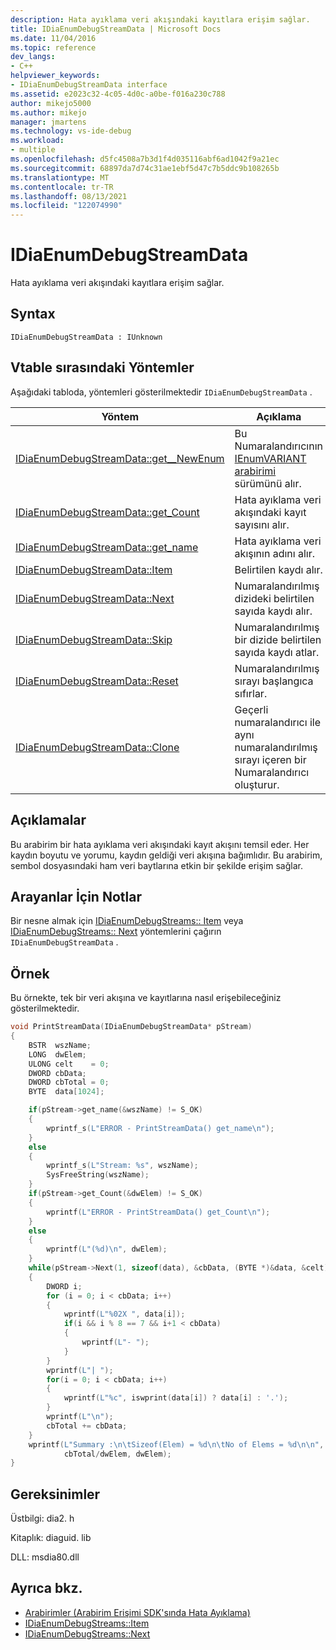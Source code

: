 ```yaml
---
description: Hata ayıklama veri akışındaki kayıtlara erişim sağlar.
title: IDiaEnumDebugStreamData | Microsoft Docs
ms.date: 11/04/2016
ms.topic: reference
dev_langs:
- C++
helpviewer_keywords:
- IDiaEnumDebugStreamData interface
ms.assetid: e2023c32-4c05-4d0c-a0be-f016a230c788
author: mikejo5000
ms.author: mikejo
manager: jmartens
ms.technology: vs-ide-debug
ms.workload:
- multiple
ms.openlocfilehash: d5fc4508a7b3d1f4d035116abf6ad1042f9a21ec
ms.sourcegitcommit: 68897da7d74c31ae1ebf5d47c7b5ddc9b108265b
ms.translationtype: MT
ms.contentlocale: tr-TR
ms.lasthandoff: 08/13/2021
ms.locfileid: "122074990"
---
```

# <a name="idiaenumdebugstreamdata"></a>IDiaEnumDebugStreamData
Hata ayıklama veri akışındaki kayıtlara erişim sağlar.

## <a name="syntax"></a>Syntax

```
IDiaEnumDebugStreamData : IUnknown
```

## <a name="methods-in-vtable-order"></a>Vtable sırasındaki Yöntemler
Aşağıdaki tabloda, yöntemleri gösterilmektedir `IDiaEnumDebugStreamData` .

|Yöntem|Açıklama|
|------------|-----------------|
|[IDiaEnumDebugStreamData::get__NewEnum](../../debugger/debug-interface-access/idiaenumdebugstreamdata-get-newenum.md)|Bu Numaralandırıcının [IEnumVARIANT arabirimi](/previous-versions/windows/desktop/api/oaidl/nn-oaidl-ienumvariant) sürümünü alır.|
|[IDiaEnumDebugStreamData::get_Count](../../debugger/debug-interface-access/idiaenumdebugstreamdata-get-count.md)|Hata ayıklama veri akışındaki kayıt sayısını alır.|
|[IDiaEnumDebugStreamData::get_name](../../debugger/debug-interface-access/idiaenumdebugstreamdata-get-name.md)|Hata ayıklama veri akışının adını alır.|
|[IDiaEnumDebugStreamData::Item](../../debugger/debug-interface-access/idiaenumdebugstreamdata-item.md)|Belirtilen kaydı alır.|
|[IDiaEnumDebugStreamData::Next](../../debugger/debug-interface-access/idiaenumdebugstreamdata-next.md)|Numaralandırılmış dizideki belirtilen sayıda kaydı alır.|
|[IDiaEnumDebugStreamData::Skip](../../debugger/debug-interface-access/idiaenumdebugstreamdata-skip.md)|Numaralandırılmış bir dizide belirtilen sayıda kaydı atlar.|
|[IDiaEnumDebugStreamData::Reset](../../debugger/debug-interface-access/idiaenumdebugstreamdata-reset.md)|Numaralandırılmış sırayı başlangıca sıfırlar.|
|[IDiaEnumDebugStreamData::Clone](../../debugger/debug-interface-access/idiaenumdebugstreamdata-clone.md)|Geçerli numaralandırıcı ile aynı numaralandırılmış sırayı içeren bir Numaralandırıcı oluşturur.|

## <a name="remarks"></a>Açıklamalar
Bu arabirim bir hata ayıklama veri akışındaki kayıt akışını temsil eder. Her kaydın boyutu ve yorumu, kaydın geldiği veri akışına bağımlıdır. Bu arabirim, sembol dosyasındaki ham veri baytlarına etkin bir şekilde erişim sağlar.

## <a name="notes-for-callers"></a>Arayanlar İçin Notlar
Bir nesne almak için [IDiaEnumDebugStreams:: Item](../../debugger/debug-interface-access/idiaenumdebugstreams-item.md) veya [IDiaEnumDebugStreams:: Next](../../debugger/debug-interface-access/idiaenumdebugstreams-next.md) yöntemlerini çağırın `IDiaEnumDebugStreamData` .

## <a name="example"></a>Örnek
 Bu örnekte, tek bir veri akışına ve kayıtlarına nasıl erişebileceğiniz gösterilmektedir.

```C++
void PrintStreamData(IDiaEnumDebugStreamData* pStream)
{
    BSTR  wszName;
    LONG  dwElem;
    ULONG celt    = 0;
    DWORD cbData;
    DWORD cbTotal = 0;
    BYTE  data[1024];

    if(pStream->get_name(&wszName) != S_OK)
    {
        wprintf_s(L"ERROR - PrintStreamData() get_name\n");
    }
    else
    {
        wprintf_s(L"Stream: %s", wszName);
        SysFreeString(wszName);
    }
    if(pStream->get_Count(&dwElem) != S_OK)
    {
        wprintf(L"ERROR - PrintStreamData() get_Count\n");
    }
    else
    {
        wprintf(L"(%d)\n", dwElem);
    }
    while(pStream->Next(1, sizeof(data), &cbData, (BYTE *)&data, &celt) == S_OK)
    {
        DWORD i;
        for (i = 0; i < cbData; i++)
        {
            wprintf(L"%02X ", data[i]);
            if(i && i % 8 == 7 && i+1 < cbData)
            {
                wprintf(L"- ");
            }
        }
        wprintf(L"| ");
        for(i = 0; i < cbData; i++)
        {
            wprintf(L"%c", iswprint(data[i]) ? data[i] : '.');
        }
        wprintf(L"\n");
        cbTotal += cbData;
    }
    wprintf(L"Summary :\n\tSizeof(Elem) = %d\n\tNo of Elems = %d\n\n",
            cbTotal/dwElem, dwElem);
}
```

## <a name="requirements"></a>Gereksinimler
Üstbilgi: dia2. h

Kitaplık: diaguid. lib

DLL: msdia80.dll

## <a name="see-also"></a>Ayrıca bkz.
- [Arabirimler (Arabirim Erişimi SDK'sında Hata Ayıklama)](../../debugger/debug-interface-access/interfaces-debug-interface-access-sdk.md)
- [IDiaEnumDebugStreams::Item](../../debugger/debug-interface-access/idiaenumdebugstreams-item.md)
- [IDiaEnumDebugStreams::Next](../../debugger/debug-interface-access/idiaenumdebugstreams-next.md)
